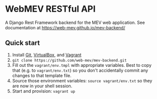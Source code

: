 # WebMEV RESTful API

A Django Rest Framework backend for the MEV web application.  See documentation at https://web-mev.github.io/mev-backend/

## Quick start
1. Install [Git](https://git-scm.com/), [VirtualBox](https://www.virtualbox.org/), and [Vagrant](https://www.vagrantup.com/)
1. `git clone https://github.com/web-mev/mev-backend.git`
1. Fill out the `vagrant/env.tmpl` with appropriate variables. Best to copy that (e.g. to `vagrant/env.txt`) so you don't accidentally commit any changes to that template file.
1. Source those environment variables: `source vagrant/env.txt` so they are now in your shell session.
1. Start and provision: `vagrant up`
